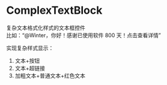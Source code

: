 # ComplexTextBlock
复杂文本格式化样式的文本框控件<br>
比如：“@Winter，你好！感谢已使用软件 800 天！点击查看详情”

实现复杂样式显示：
1. 文本+按钮
2. 文本+超链接
3. 加粗文本+普通文本+红色文本
